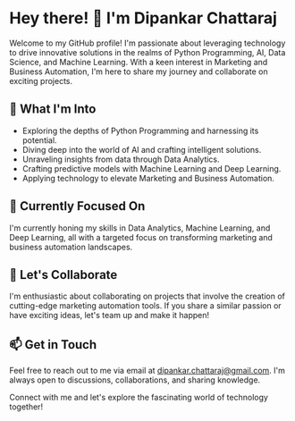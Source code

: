 # Hey there! 👋 I'm Dipankar Chattaraj

Welcome to my GitHub profile! I'm passionate about leveraging technology to drive innovative solutions in the realms of Python Programming, AI, Data Science, and Machine Learning. With a keen interest in Marketing and Business Automation, I'm here to share my journey and collaborate on exciting projects. 

## 🔭 What I'm Into

- Exploring the depths of Python Programming and harnessing its potential.
- Diving deep into the world of AI and crafting intelligent solutions.
- Unraveling insights from data through Data Analytics.
- Crafting predictive models with Machine Learning and Deep Learning.
- Applying technology to elevate Marketing and Business Automation.

## 🌱 Currently Focused On

I'm currently honing my skills in Data Analytics, Machine Learning, and Deep Learning, all with a targeted focus on transforming marketing and business automation landscapes.

## 🤝 Let's Collaborate

I'm enthusiastic about collaborating on projects that involve the creation of cutting-edge marketing automation tools. If you share a similar passion or have exciting ideas, let's team up and make it happen!

## 📫 Get in Touch

Feel free to reach out to me via email at dipankar.chattaraj@gmail.com. I'm always open to discussions, collaborations, and sharing knowledge.

Connect with me and let's explore the fascinating world of technology together!


